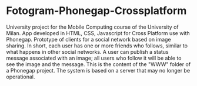 # Fotogram-Phonegap-Crossplatform
University project for the Mobile Computing course of the University of Milan. App developed in HTML, CSS, Javascript for Cross Platform use with Phonegap.
Prototype of clients for a social network based on image sharing. In short, each user has one or more friends who follows, similar to what happens in other social networks. A user can publish a status message associated with an image; all users who follow it will be able to see the image and the message.
This is the content of the "WWW" folder of a Phonegap project.
The system is based on a server that may no longer be operational.
